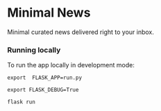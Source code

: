 # Minimal News

Minimal curated news delivered right to your inbox.

### Running locally
To run the app locally in development mode:

`export  FLASK_APP=run.py`

`export FLASK_DEBUG=True`

`flask run`